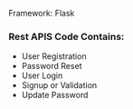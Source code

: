 Framework: Flask

### Rest APIS Code Contains:
- User Registration
- Password Reset
- User Login
- Signup or Validation
- Update Password
